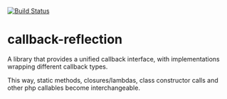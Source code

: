 [![Build Status](https://secure.travis-ci.org/donquixote/callback-reflection.png)](https://travis-ci.org/donquixote/containerkit)

# callback-reflection

A library that provides a unified callback interface, with implementations wrapping different callback types.

This way, static methods, closures/lambdas, class constructor calls and other php callables become interchangeable.
